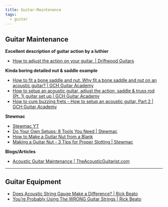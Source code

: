 ```yaml
---
title: Guitar-Maintenance
tags:
  - guitar
---
```


## Guitar Maintenance
**Excellent description of guitar action by a luthier**
- [How to adjust the action on your guitar. | Driftwood Guitars](https://www.youtube.com/watch?v=t_4eHPgrpmk&list=PLdbQG347EqVDxCn3o8P2SZtshN_J15Ke5&index=1)

**Kinda boring detailed nut & saddle example**
- [How to fit a bone saddle and nut. Why fit a bone saddle and nut on an acoustic guitar? | GCH Guitar Academy](https://www.youtube.com/watch?v=N9dvUg90T6M)
- [How to setup an acoustic guitar, adjust the action, saddle & truss rod (Pt. 1) guitar set up  | GCH Guitar Academy](https://www.youtube.com/watch?v=xbKyNBYBveM)
- [How to cure buzzing frets - How to setup an acoustic guitar, Part 2  | GCH Guitar Academy](https://www.youtube.com/watch?v=8BSmoehj7sQ)

**Stewmac**
- [Stewmac YT](https://www.youtube.com/@stewmac/videos)
- [Do Your Own Setups: 8 Tools You Need | Stewmac](https://www.youtube.com/watch?v=3UqVXrpvWCM)
- [How to Make a Guitar Nut from a Blank](https://www.youtube.com/watch?v=im1Qw2CI8BQ)
- [Making a Guitar Nut - 3 Tips for Proper Slotting | Stewmac](https://www.youtube.com/watch?v=fruFJxmWe5I)

**Blogs/Articles**
- [Acoustic Guitar Maintenance | TheAcousticGuitarist.com](https://theacousticguitarist.com/acoustic-guitar-maintenance/)



---
## Guitar Equipment
- [Does Acoustic String Gauge Make a Difference? | Rick Beato](https://www.youtube.com/watch?v=kWqbQ5qXaCQ)
- [You’re Probably Using The WRONG Guitar Strings | Rick Beato](https://www.youtube.com/watch?v=wGXj_NQONYM)